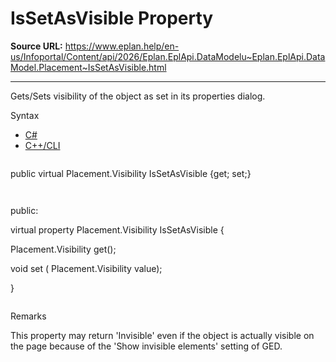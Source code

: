 # IsSetAsVisible Property

**Source URL:** https://www.eplan.help/en-us/Infoportal/Content/api/2026/Eplan.EplApi.DataModelu~Eplan.EplApi.DataModel.Placement~IsSetAsVisible.html

---

Gets/Sets visibility of the object as set in its properties dialog.

Syntax

- [C#](#i-syntax-CS)
- [C++/CLI](#i-syntax-CPP2005)

```
```
public virtual Placement.Visibility IsSetAsVisible {get; set;}
```
```

```
```
public:

virtual property Placement.Visibility IsSetAsVisible {

   Placement.Visibility get();

   void set (    Placement.Visibility value);

}
```
```

Remarks

This property may return 'Invisible' even if the object is actually visible on the page because of the 'Show invisible elements' setting of GED.
